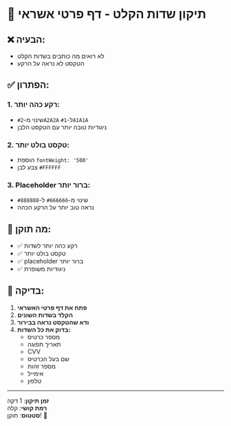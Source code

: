 # 🔧 תיקון שדות הקלט - דף פרטי אשראי

## ❌ הבעיה:
- לא רואים מה כותבים בשדות הקלט
- הטקסט לא נראה על הרקע

## ✅ הפתרון:

### 1. **רקע כהה יותר:**
- שינוי מ-`#2A2A2A` ל-`#1A1A1A`
- ניגודיות טובה יותר עם הטקסט הלבן

### 2. **טקסט בולט יותר:**
- הוספת `fontWeight: '500'`
- צבע לבן `#FFFFFF`

### 3. **Placeholder ברור יותר:**
- שינוי מ-`#666666` ל-`#888888`
- נראה טוב יותר על הרקע הכהה

## 🎯 מה תוקן:

- ✅ רקע כהה יותר לשדות
- ✅ טקסט בולט יותר
- ✅ placeholder ברור יותר
- ✅ ניגודיות משופרת

## 📱 בדיקה:

1. **פתח את דף פרטי האשראי**
2. **הקלד בשדות השונים**
3. **ודא שהטקסט נראה בבירור**
4. **בדוק את כל השדות:**
   - מספר כרטיס
   - תאריך תפוגה
   - CVV
   - שם בעל הכרטיס
   - מספר זהות
   - אימייל
   - טלפון

---

**זמן תיקון**: 1 דקה  
**רמת קושי**: קלה  
**סטטוס**: תוקן! 🚀
